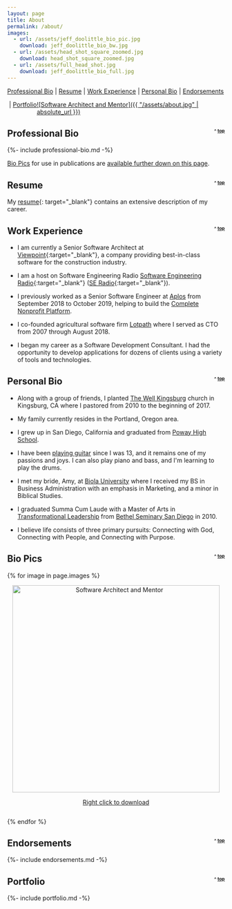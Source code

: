 ```yaml
---
layout: page
title: About
permalink: /about/
images:
  - url: /assets/jeff_doolittle_bio_pic.jpg
    download: jeff_doolittle_bio_bw.jpg
  - url: /assets/head_shot_square_zoomed.jpg
    download: head_shot_square_zoomed.jpg
  - url: /assets/full_head_shot.jpg
    download: jeff_doolittle_bio_full.jpg
---
```


<div>
  <div style="float: left; margin-bottom: 1em;"><a href="#professional-bio">Professional Bio</a></div>
  <div style="float: left; margin-bottom: 1em; margin-left: .3em; margin-right: .3em">|</div>
  <div style="float: left; margin-bottom: 1em;"><a href="#resume">Resume</a></div>
  <div style="float: left; margin-bottom: 1em; margin-left: .3em; margin-right: .3em">|</div>
  <div style="float: left; margin-bottom: 1em;"><a href="#work-experience">Work Experience</a></div>
  <div style="float: left; margin-bottom: 1em; margin-left: .3em; margin-right: .3em">|</div>
  <div style="float: left; margin-bottom: 1em;"><a href="#personal-bio">Personal Bio</a></div>
  <div style="float: left; margin-bottom: 1em; margin-left: .3em; margin-right: .3em">|</div>
  <div style="float: left; margin-bottom: 1em;"><a href="#endorsements">Endorsements</a></div>
  <div style="float: left; margin-bottom: 1em; margin-left: .3em; margin-right: .3em">|</div>
  <div style="float: left; margin-bottom: 1em;"><a href="#portfolio">Portfolio</a></div>
</div>

[![Software Architect and Mentor]({{ "/assets/about.jpg" | absolute_url }})](/assets/about.jpg)

<h2 id="professional-bio">Professional Bio <span style="float: right; vertical-align: center; font-size: .5em">^ <a href="#top">top</a></span></h2>

{%- include professional-bio.md -%}

[Bio Pics](#bio-pics) for use in publications are [available further down on this page](#bio-pics).

<h2 id="resume">Resume <span style="float: right; vertical-align: center; font-size: .5em">^ <a href="#top">top</a></span></h2>

My [resume](/assets/resume.pdf){: target="_blank"} contains an extensive description of my career.

<h2 id="work-experience">Work Experience <span style="float: right; vertical-align: center; font-size: .5em">^ <a href="#top">top</a></span></h2>

* I am currently a Senior Software Architect at [Viewpoint](https://viewpoint.com){:target="_blank"}, a company providing best-in-class software for the construction industry.

* I am a host on Software Engineering Radio [Software Engineering Radio](https://www.se-radio.net/team/jeff-doolittle/){:target="_blank"} ([SE Radio](https://www.se-radio.net/team/jeff-doolittle/){:target="_blank"}).

* I previously worked as a Senior Software Engineer at <a href="https://aplos.com" target="_blank">Aplos</a> from September 2018 to October 2019, helping to build the <a href="https://www.aplos.com/demo-request/general" target="_blank">Complete Nonprofit Platform</a>.

* I co-founded agricultural software firm <a href="https://lotpath.com" target="_blank">Lotpath</a> where I served as CTO from 2007 through August 2018.

* I began my career as a Software Development Consultant. I had the opportunity to develop applications for dozens of clients using a variety of tools and technologies.

<h2 id="personal-bio">Personal Bio <span style="float: right; vertical-align: center; font-size: .5em">^ <a href="#top">top</a></span></h2>

* Along with a group of friends, I planted [The Well Kingsburg](https://thewellkingsburg.org/) church in Kingsburg, CA where I pastored from 2010 to the beginning of 2017.

* My family currently resides in the Portland, Oregon area.

* I grew up in San Diego, California and graduated from <a href="https://www.powayusd.com/en-US/Schools/HS/PHS/Home" target="_blank">Poway High School</a>.

* I have been <a href="{{ site.baseurl }}{% post_url 2018-08-04-hope-in-the-dark %}">playing guitar</a> since I was 13, and it remains one of my passions and joys. I can also play piano and bass, and I'm learning to play the drums.

* I met my bride, Amy, at <a href="https://www.biola.edu/" target="_blank">Biola University</a> where I received my BS in Business Administration with an emphasis in Marketing, and a minor in Biblical Studies.

* I graduated Summa Cum Laude with a Master of Arts in <a href="https://www.bethel.edu/seminary/academics/transformational-leadership/" target="_blank">Transformational Leadership</a> from <a href="https://www.bethel.edu/academics/san-diego/" target="_blank">Bethel Seminary San Diego</a> in 2010.

* I believe life consists of three primary pursuits: Connecting with God, Connecting with People, and Connecting with Purpose.

<h2 id="bio-pics">Bio Pics <span style="float: right; vertical-align: center; font-size: .5em">^ <a href="#top">top</a></span></h2>

<div>
  {% for image in page.images %}
      <p style="text-align: center">
        <a href="{{ image.url }}" download="{{ image.download }}">
          <img width="480" src="{{ image.url | absolute_url }}" alt="Software Architect and Mentor" />
          <div style="margin: 0 0 2em 0; text-align: center;">
            Right click to download
          </div>
        </a>
    </p>
  {% endfor %}
</div>

<h2 id="endorsements">Endorsements <span style="float: right; vertical-align: center; font-size: .5em">^ <a href="#top">top</a></span></h2>

{%- include endorsements.md -%}

<h2 id="portfolio">Portfolio <span style="float: right; vertical-align: center; font-size: .5em">^ <a href="#top">top</a></span></h2>

{%- include portfolio.md -%}
